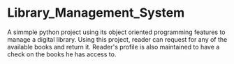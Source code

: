 # Library_Management_System
A simmple python project using its object oriented programming features to manage a digital library.
Using this project, reader can request for any of the available books and return it. 
Reader's profile is also maintained to have a check on the books he has access to. 
